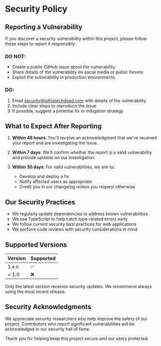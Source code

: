 # Security Policy

## Reporting a Vulnerability

If you discover a security vulnerability within this project, please follow these steps to report it responsibly:

### DO NOT:
- Create a public GitHub issue about the vulnerability
- Share details of the vulnerability on social media or public forums
- Exploit the vulnerability in production environments

### DO:
1. Email security@isthistechdead.com with details of the vulnerability
2. Include clear steps to reproduce the issue
3. If possible, suggest a potential fix or mitigation strategy

## What to Expect After Reporting

1. **Within 48 hours**: You'll receive an acknowledgment that we've received your report and are investigating the issue.

2. **Within 7 days**: We'll confirm whether the report is a valid vulnerability and provide updates on our investigation.

3. **Within 30 days**: For valid vulnerabilities, we aim to:
   - Develop and deploy a fix
   - Notify affected users as appropriate
   - Credit you in our changelog unless you request otherwise

## Our Security Practices

- We regularly update dependencies to address known vulnerabilities
- We use TypeScript to help catch type-related errors early
- We follow current security best practices for web applications
- We perform code reviews with security considerations in mind

## Supported Versions

| Version | Supported          |
| ------- | ------------------ |
| 1.x.x   | :white_check_mark: |
| < 1.0   | :x:                |

Only the latest version receives security updates. We recommend always using the most recent release.

## Security Acknowledgments

We appreciate security researchers who help improve the safety of our project. Contributors who report significant vulnerabilities will be acknowledged in our security hall of fame.

Thank you for helping keep this project secure and our users protected. 